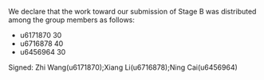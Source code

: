 We declare that the work toward our submission of Stage B was distributed among the group members as follows:

* u6171870 30
* u6716878 40
* u6456964 30

Signed: Zhi Wang(u6171870);Xiang Li(u6716878);Ning Cai(u6456964)
